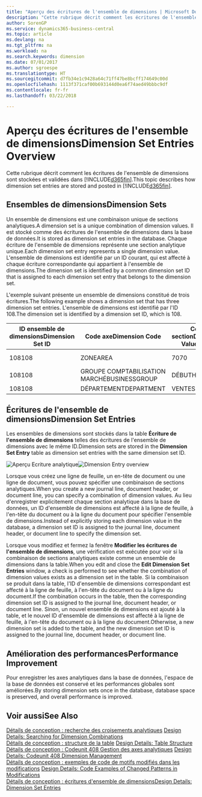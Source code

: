 ```yaml
---
title: "Aperçu des écritures de l'ensemble de dimensions | Microsoft Docs"
description: "Cette rubrique décrit comment les écritures de l'ensemble de dimensions sont stockées et validées dans Dynamics 365."
author: SorenGP
ms.service: dynamics365-business-central
ms.topic: article
ms.devlang: na
ms.tgt_pltfrm: na
ms.workload: na
ms.search.keywords: dimension
ms.date: 07/01/2017
ms.author: sgroespe
ms.translationtype: HT
ms.sourcegitcommit: d7fb34e1c9428a64c71ff47be8bcff174649c00d
ms.openlocfilehash: 1113f371caf00b693144d0ea6f74aed49bbbc9df
ms.contentlocale: fr-fr
ms.lasthandoff: 03/22/2018

---
```

# <a name="dimension-set-entries-overview"></a><span data-ttu-id="2b240-103">Aperçu des écritures de l'ensemble de dimensions</span><span class="sxs-lookup"><span data-stu-id="2b240-103">Dimension Set Entries Overview</span></span>
<span data-ttu-id="2b240-104">Cette rubrique décrit comment les écritures de l'ensemble de dimensions sont stockées et validées dans [!INCLUDE[d365fin](includes/d365fin_md.md)].</span><span class="sxs-lookup"><span data-stu-id="2b240-104">This topic describes how dimension set entries are stored and posted in [!INCLUDE[d365fin](includes/d365fin_md.md)].</span></span>  
  
## <a name="dimension-sets"></a><span data-ttu-id="2b240-105">Ensembles de dimensions</span><span class="sxs-lookup"><span data-stu-id="2b240-105">Dimension Sets</span></span>  
<span data-ttu-id="2b240-106">Un ensemble de dimensions est une combinaison unique de sections analytiques.</span><span class="sxs-lookup"><span data-stu-id="2b240-106">A dimension set is a unique combination of dimension values.</span></span> <span data-ttu-id="2b240-107">Il est stocké comme des écritures de l'ensemble de dimensions dans la base de données.</span><span class="sxs-lookup"><span data-stu-id="2b240-107">It is stored as dimension set entries in the database.</span></span> <span data-ttu-id="2b240-108">Chaque écriture de l'ensemble de dimensions représente une section analytique unique.</span><span class="sxs-lookup"><span data-stu-id="2b240-108">Each dimension set entry represents a single dimension value.</span></span> <span data-ttu-id="2b240-109">L'ensemble de dimensions est identifié par un ID courant, qui est affecté à chaque écriture correspondante qui appartient à l'ensemble de dimensions.</span><span class="sxs-lookup"><span data-stu-id="2b240-109">The dimension set is identified by a common dimension set ID that is assigned to each dimension set entry that belongs to the dimension set.</span></span>  
  
<span data-ttu-id="2b240-110">L'exemple suivant présente un ensemble de dimensions constitué de trois écritures.</span><span class="sxs-lookup"><span data-stu-id="2b240-110">The following example shows a dimension set that has three dimension set entries.</span></span> <span data-ttu-id="2b240-111">L'ensemble de dimensions est identifié par l'ID 108.</span><span class="sxs-lookup"><span data-stu-id="2b240-111">The dimension set is identified by a dimension set ID, which is 108.</span></span>  
  
|<span data-ttu-id="2b240-112">ID ensemble de dimensions</span><span class="sxs-lookup"><span data-stu-id="2b240-112">Dimension Set ID</span></span>|<span data-ttu-id="2b240-113">Code axe</span><span class="sxs-lookup"><span data-stu-id="2b240-113">Dimension Code</span></span>|<span data-ttu-id="2b240-114">Code section</span><span class="sxs-lookup"><span data-stu-id="2b240-114">Dimension Value Code</span></span>|<span data-ttu-id="2b240-115">Nom de la section analytique</span><span class="sxs-lookup"><span data-stu-id="2b240-115">Dimension Value Name</span></span>|  
|----------------------|--------------------|--------------------------|--------------------------|  
|<span data-ttu-id="2b240-116">108</span><span class="sxs-lookup"><span data-stu-id="2b240-116">108</span></span>|<span data-ttu-id="2b240-117">ZONE</span><span class="sxs-lookup"><span data-stu-id="2b240-117">AREA</span></span>|<span data-ttu-id="2b240-118">70</span><span class="sxs-lookup"><span data-stu-id="2b240-118">70</span></span>|<span data-ttu-id="2b240-119">Amérique du Nord</span><span class="sxs-lookup"><span data-stu-id="2b240-119">America North</span></span>|  
|<span data-ttu-id="2b240-120">108</span><span class="sxs-lookup"><span data-stu-id="2b240-120">108</span></span>|<span data-ttu-id="2b240-121">GROUPE COMPTABILISATION MARCHÉ</span><span class="sxs-lookup"><span data-stu-id="2b240-121">BUSINESSGROUP</span></span>|<span data-ttu-id="2b240-122">DÉBUT</span><span class="sxs-lookup"><span data-stu-id="2b240-122">HOME</span></span>|<span data-ttu-id="2b240-123">Accueil</span><span class="sxs-lookup"><span data-stu-id="2b240-123">Home</span></span>|  
|<span data-ttu-id="2b240-124">108</span><span class="sxs-lookup"><span data-stu-id="2b240-124">108</span></span>|<span data-ttu-id="2b240-125">DÉPARTEMENT</span><span class="sxs-lookup"><span data-stu-id="2b240-125">DEPARTMENT</span></span>|<span data-ttu-id="2b240-126">VENTES</span><span class="sxs-lookup"><span data-stu-id="2b240-126">SALES</span></span>|<span data-ttu-id="2b240-127">Ventes</span><span class="sxs-lookup"><span data-stu-id="2b240-127">Sales</span></span>|  
  
## <a name="dimension-set-entries"></a><span data-ttu-id="2b240-128">Écritures de l'ensemble de dimensions</span><span class="sxs-lookup"><span data-stu-id="2b240-128">Dimension Set Entries</span></span>  
<span data-ttu-id="2b240-129">Les ensembles de dimensions sont stockés dans la table **Écriture de l'ensemble de dimensions** telles des écritures de l'ensemble de dimensions avec le même ID.</span><span class="sxs-lookup"><span data-stu-id="2b240-129">Dimension sets are stored in the **Dimension Set Entry** table as dimension set entries with the same dimension set ID.</span></span>  
  
<span data-ttu-id="2b240-130">![Aperçu Ecriture analytique](media/dimensionentrynav7.png "DimensionEntryNAV7")</span><span class="sxs-lookup"><span data-stu-id="2b240-130">![Dimension Entry overview](media/dimensionentrynav7.png "DimensionEntryNAV7")</span></span>  
  
<span data-ttu-id="2b240-131">Lorsque vous créez une ligne de feuille, un en-tête de document ou une ligne de document, vous pouvez spécifier une combinaison de sections analytiques.</span><span class="sxs-lookup"><span data-stu-id="2b240-131">When you create a new journal line, document header, or document line, you can specify a combination of dimension values.</span></span> <span data-ttu-id="2b240-132">Au lieu d'enregistrer explicitement chaque section analytique dans la base de données, un ID d'ensemble de dimensions est affecté à la ligne de feuille, à l'en-tête du document ou à la ligne du document pour spécifier l'ensemble de dimensions.</span><span class="sxs-lookup"><span data-stu-id="2b240-132">Instead of explicitly storing each dimension value in the database, a dimension set ID is assigned to the journal line, document header, or document line to specify the dimension set.</span></span>  
  
<span data-ttu-id="2b240-133">Lorsque vous modifiez et fermez la fenêtre **Modifier les écritures de l'ensemble de dimensions**, une vérification est exécutée pour voir si la combinaison de sections analytiques existe comme un ensemble de dimensions dans la table.</span><span class="sxs-lookup"><span data-stu-id="2b240-133">When you edit and close the **Edit Dimension Set Entries** window, a check is performed to see whether the combination of dimension values exists as a dimension set in the table.</span></span> <span data-ttu-id="2b240-134">Si la combinaison se produit dans la table, l'ID d'ensemble de dimensions correspondant est affecté à la ligne de feuille, à l'en-tête du document ou à la ligne du document.</span><span class="sxs-lookup"><span data-stu-id="2b240-134">If the combination occurs in the table, then the corresponding dimension set ID is assigned to the journal line, document header, or document line.</span></span> <span data-ttu-id="2b240-135">Sinon, un nouvel ensemble de dimensions est ajouté à la table, et le nouvel ID d'ensemble de dimensions est affecté à la ligne de feuille, à l'en-tête du document ou à la ligne du document.</span><span class="sxs-lookup"><span data-stu-id="2b240-135">Otherwise, a new dimension set is added to the table, and the new dimension set ID is assigned to the journal line, document header, or document line.</span></span>  
  
## <a name="performance-improvement"></a><span data-ttu-id="2b240-136">Amélioration des performances</span><span class="sxs-lookup"><span data-stu-id="2b240-136">Performance Improvement</span></span>  
<span data-ttu-id="2b240-137">Pour enregistrer les axes analytiques dans la base de données, l'espace de la base de données est conservé et les performances globales sont améliorées.</span><span class="sxs-lookup"><span data-stu-id="2b240-137">By storing dimension sets once in the database, database space is preserved, and overall performance is improved.</span></span>  
  
## <a name="see-also"></a><span data-ttu-id="2b240-138">Voir aussi</span><span class="sxs-lookup"><span data-stu-id="2b240-138">See Also</span></span>  
<span data-ttu-id="2b240-139">[Détails de conception : recherche des croisements analytiques](design-details-searching-for-dimension-combinations.md) </span><span class="sxs-lookup"><span data-stu-id="2b240-139">[Design Details: Searching for Dimension Combinations](design-details-searching-for-dimension-combinations.md) </span></span>  
<span data-ttu-id="2b240-140">[Détails de conception : structure de la table](design-details-table-structure.md) </span><span class="sxs-lookup"><span data-stu-id="2b240-140">[Design Details: Table Structure](design-details-table-structure.md) </span></span>  
<span data-ttu-id="2b240-141">[Détails de conception : Codeunit 408 Gestion des axes analytiques](design-details-codeunit-408-dimension-management.md) </span><span class="sxs-lookup"><span data-stu-id="2b240-141">[Design Details: Codeunit 408 Dimension Management](design-details-codeunit-408-dimension-management.md) </span></span>  
<span data-ttu-id="2b240-142">[Détails de conception : exemples de code de motifs modifiés dans les modifications](design-details-code-examples-of-changed-patterns-in-modifications.md) </span><span class="sxs-lookup"><span data-stu-id="2b240-142">[Design Details: Code Examples of Changed Patterns in Modifications](design-details-code-examples-of-changed-patterns-in-modifications.md) </span></span>  
[<span data-ttu-id="2b240-143">Détails de conception : écritures d'ensemble de dimensions</span><span class="sxs-lookup"><span data-stu-id="2b240-143">Design Details: Dimension Set Entries</span></span>](design-details-dimension-set-entries.md)   

